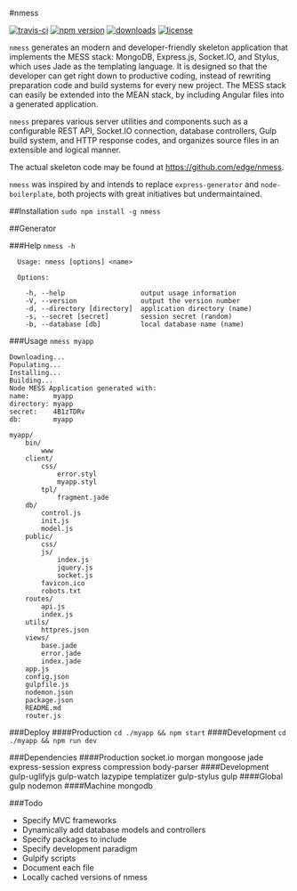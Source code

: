 #nmess

[![travis-ci](http://img.shields.io/travis/edge/nmess-generator.svg?style=flat-square)](https://npmjs.org/package/nmess)
[![npm version](https://img.shields.io/npm/v/nmess.svg?style=flat-square)](https://npmjs.org/package/nmess)
[![downloads](http://img.shields.io/npm/dm/nmess.svg?style=flat-square)](https://npmjs.org/package/nmess)
[![license](http://img.shields.io/npm/l/nmess.svg?style=flat-square)](https://npmjs.org/package/nmess)

`nmess` generates an modern and developer-friendly skeleton application that implements the MESS stack: MongoDB, Express.js, Socket.IO, and Stylus, which uses Jade as the templating language. It is designed so that the developer can get right down to productive coding, instead of rewriting preparation code and build systems for every new project. The MESS stack can easily be extended into the MEAN stack, by including Angular files into a generated application.

`nmess` prepares various server utilities and components such as a configurable REST API, Socket.IO connection, database controllers, Gulp build system, and HTTP response codes, and organizes source files in an extensible and logical manner.

The actual skeleton code may be found at https://github.com/edge/nmess.

`nmess` was inspired by and intends to replace `express-generator` and `node-boilerplate`, both projects with great initiatives but undermaintained.

##Installation
`sudo npm install -g nmess`

##Generator

###Help
`nmess -h`

```
  Usage: nmess [options] <name>

  Options:

    -h, --help                   output usage information
    -V, --version                output the version number
    -d, --directory [directory]  application directory (name)
    -s, --secret [secret]        session secret (random)
    -b, --database [db]          local database name (name)
```

###Usage
`nmess myapp`

```
Downloading...
Populating...
Installing...
Building...
Node MESS Application generated with:
name:      myapp
directory: myapp
secret:    4B1zTDRv
db:        myapp
```

```
myapp/
	bin/
		www
    client/
        css/
            error.styl
            myapp.styl
        tpl/
            fragment.jade
    db/
        control.js
        init.js
        model.js
	public/
		css/
		js/
			index.js
			jquery.js
			socket.js
        favicon.ico
        robots.txt
	routes/
		api.js
		index.js
	utils/
		httpres.json
	views/
		base.jade
		error.jade
		index.jade
	app.js
    config.json
    gulpfile.js
    nodemon.json
	package.json
	README.md
    router.js
```

###Deploy
####Production
`cd ./myapp && npm start`
####Development
`cd ./myapp && npm run dev`

###Dependencies
####Production
    socket.io
    morgan
    mongoose
    jade
    express-session
    express
    compression
    body-parser
####Development
    gulp-uglifyjs
    gulp-watch
    lazypipe
    templatizer
    gulp-stylus
    gulp
####Global
    gulp
    nodemon
####Machine
    mongodb

###Todo
- Specify MVC frameworks
- Dynamically add database models and controllers
- Specify packages to include
- Specify development paradigm
- Gulpify scripts
- Document each file
- Locally cached versions of nmess
